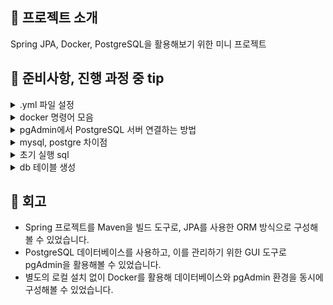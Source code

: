 <h2 id=1>🎯 프로젝트 소개</h2>

Spring JPA, Docker, PostgreSQL을 활용해보기 위한 미니 프로젝트

<h2 id=2>🎯 준비사항, 진행 과정 중 tip</h2>

<details>
  <summary>.yml 파일 설정</summary>
  
  - postgres:15 → 항상 최신 15버전으로 자동 업데이트됨 (가끔 비추천)   
  - postgres:15.6 → 고정 버전.
  - 비밀번호 정보가 들어간 .env 파일은 .gitignore에 추가해서 별도로 관리하기.  <br>
</details>

<details>
  <summary>docker 명령어 모음</summary>
  
    <사용하는 명령어>
    
    docker-compose up -d .yml 파일 기반 설치
    docker start postgres15_6 pgadmin 컨테이너(postgres15_6,  pgadmin) 실행
    docker stop postgres15_6 pgadmin 컨테이너 중단
    docker-compose down 컨테이너 중지 (.yml 파일이 있는 경로에서 실행)
    docker-compose down -v 볼륨 포함 삭제
    docker-compose down --rmi all -v 이미지까지 삭제
    <br>
    
    <기본명령어>
    
    docker-compose up -d	컨테이너 최초 실행 또는 재실행 (필요시 재생성 포함)
    <br> docker ps 실행중인 컨테이너 확인
    <br> docker start <컨테이너명>	이미 생성된 컨테이너를 다시 시작할 때 사용
    <br> docker ps -a	정지된 컨테이너 목록 포함 전체 컨테이너 확인
    <br> docker logs <컨테이너명>	컨테이너 로그 확인해서 정상 작동 여부 체크
</details>

<details>
  <summary>pgAdmin에서 PostgreSQL 서버 연결하는 방법</summary>

### ✅ pgAdmin에서 서버 추가

1. 첫 화면에서 새 서버 추가
2. 팝업창 뜨면 아래처럼 채우기:

---

### 🧩 General 탭

| 항목 | 값 |
|------|----|
| Name | `local-postgres` (자유롭게) |

---

### 🔌 Connection 탭

| 항목 | 값 |
|------|----|
| Host name/address | `db` ← **중요! docker-compose 안에서 db 컨테이너 이름 사용** |
| Port | `5432` |
| Maintenance database | `${POSTGRES_DB}` 예: `mydb` |
| Username | `${POSTGRES_USER}` 예: `postgres` 또는 `myapp` |
| Password | `${POSTGRES_PASSWORD}` 예: `secret123` |
| Save Password | ✅ 체크 |

※ 위 값들은 `.env` 파일 또는 `docker-compose.yml`의 `environment:` 아래 설정한 값.


## 🔗 연결 후

1. 왼쪽 트리에서 방금 만든 `local-postgres` 클릭
2. `Databases > mydb > Schemas > public > Tables` 로 내려가면
3. 스키마, 테이블 등 구조 확인 가능

</details>

<details>
  <summary>mysql, postgre 차이점</summary>

## ❗차이점 설명

| 항목 | MySQL | PostgreSQL |
|------|-------|-------------|
| 사용자 접속 제어 | `'user'@'localhost'`, `'user'@'%'` | **PostgreSQL은 `pg_hba.conf`로 제어** |
| 문자셋 지정 | `CHARACTER SET utf8mb4` | PostgreSQL은 기본이 UTF-8 (지정 필요 거의 없음) |
| 권한 부여 방식 | `GRANT ... ON db.*` | `GRANT ... ON DATABASE db` |

> PostgreSQL은 호스트 구분 없이 `pg_hba.conf` 파일에서 접속 방식 설정하므로, SQL 자체에는 `'@localhost'` 같은 구문이 없음.

---

</details>

<details>
  <summary>초기 실행 sql</summary>
  SQL 실행 - GRANT ALL PRIVILEGES ON DATABASE app_db TO app_user;
</details>

<details>
  <summary>db 테이블 생성</summary>

    CREATE TABLE IF NOT EXISTS "users" (  -- user는 postgre에서 예약어라 users로 변경
      email VARCHAR(50) PRIMARY KEY NOT NULL,
      name VARCHAR(50),  
      create_date TIMESTAMP  
    );  

    CREATE TABLE hotel_info (  
      hotel_id VARCHAR(50) PRIMARY KEY,  
      nm VARCHAR(50),  
      year INTEGER,
      grade VARCHAR(2),
      created TIMESTAMP,
      modified TIMESTAMP
    );

</details>

<h2 id=3>🎯 회고</h2>

- Spring 프로젝트를 Maven을 빌드 도구로, JPA를 사용한 ORM 방식으로 구성해볼 수 있었습니다.
- PostgreSQL 데이터베이스를 사용하고, 이를 관리하기 위한 GUI 도구로 pgAdmin을 활용해볼 수 있었습니다.
- 별도의 로컬 설치 없이 Docker를 활용해 데이터베이스와 pgAdmin 환경을 동시에 구성해볼 수 있었습니다.
